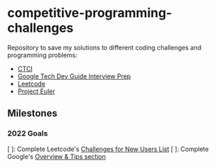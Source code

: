 # competitive-programming-challenges

Repository to save my solutions to different coding challenges and programming problems:

- [CTCI](https://github.com/careercup/CtCI-6th-Edition)
- [Google Tech Dev Guide Interview Prep](https://techdevguide.withgoogle.com/paths/interview/)
- [Leetcode](https://leetcode.com/)
- [Project Euler](https://projecteuler.net/archives)

## Milestones

### 2022 Goals

[ ]: Complete Leetcode's [Challenges for New Users List](https://leetcode.com/problem-list/challenges-for-new-users/)
[ ]: Complete Google's [Overview & Tips section](https://techdevguide.withgoogle.com/paths/interview/)
